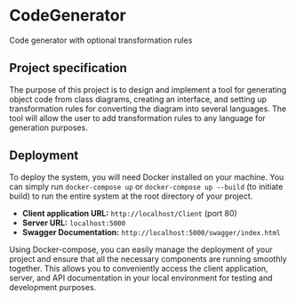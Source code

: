# CodeGenerator
Code generator with optional transformation rules

## Project specification
The purpose of this project is to design and implement a tool for generating object code from class diagrams, creating an interface, and setting up transformation rules for converting the diagram into several languages. The tool will allow the user to add transformation rules to any language for generation purposes.

## Deployment

To deploy the system, you will need Docker installed on your machine. You can simply run `docker-compose up` or `docker-compose up --build` (to initiate build) to run the entire system at the root directory of your project.

- **Client application URL:** `http://localhost/Client` (port 80)
- **Server URL:** `localhost:5000`
- **Swagger Documentation:** `http://localhost:5000/swagger/index.html`

Using Docker-compose, you can easily manage the deployment of your project and ensure that all the necessary components are running smoothly together. This allows you to conveniently access the client application, server, and API documentation in your local environment for testing and development purposes.
